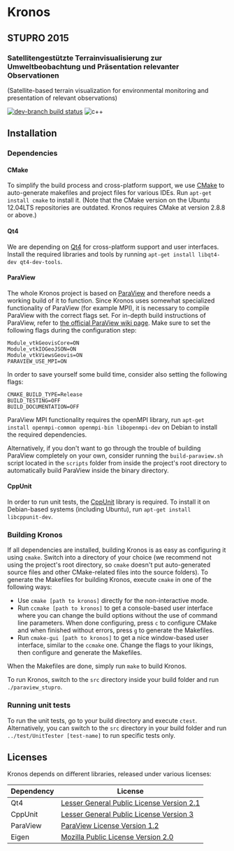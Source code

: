 Kronos
======

STUPRO 2015
-----------

### Satellitengestützte Terrainvisualisierung zur Umweltbeobachtung und Präsentation relevanter Observationen
(Satellite-based terrain visualization for environmental monitoring and presentation of relevant observations)

[![dev-branch build status](https://magnum.travis-ci.com/quappi/STUPRO.svg?token=YqyzbapTc49r8AJqkBGb&branch=develop)](https://magnum.travis-ci.com/quappi/STUPRO/) ![c++](https://img.shields.io/badge/language-C++-blue.svg)

Installation
------------

### Dependencies

#### CMake
To simplify the build process and cross-platform support, we use [CMake](https://cmake.org/) to auto-generate makefiles and project files for various IDEs. Run `apt-get install cmake` to install it. (Note that the CMake version on the Ubuntu 12.04LTS repositories are outdated. Kronos requires CMake at version 2.8.8 or above.)

#### Qt4
We are depending on [Qt4](http://www.qt.io/) for cross-platform support and user interfaces. Install the required libraries and tools by running `apt-get install libqt4-dev qt4-dev-tools`.

#### ParaView
The whole Kronos project is based on [ParaView](https://github.com/Kitware/ParaView) and therefore needs a working build of it to function. Since Kronos uses somewhat specialized functionality of ParaView (for example MPI), it is necessary to compile ParaView with the correct flags set. For in-depth build instructions of ParaView, refer to [the official ParaView wiki page](http://www.paraview.org/Wiki/ParaView:Build_And_Install). Make sure to set the following flags during the configuration step:
```
Module_vtkGeovisCore=ON
Module_vtkIOGeoJSON=ON
Module_vtkViewsGeovis=ON
PARAVIEW_USE_MPI=ON
```
In order to save yourself some build time, consider also setting the following flags:
```
CMAKE_BUILD_TYPE=Release
BUILD_TESTING=OFF
BUILD_DOCUMENTATION=OFF
```
ParaView MPI functionality requires the openMPI library, run `apt-get install openmpi-common openmpi-bin libopenmpi-dev` on Debian to install the required dependencies.

Alternatively, if you don't want to go through the trouble of building ParaView completely on your own, consider running the `build-paraview.sh` script located in the `scripts` folder from inside the project's root directory to automatically build ParaView inside the binary directory.

#### CppUnit
In order to run unit tests, the [CppUnit](http://sourceforge.net/projects/cppunit/) library is required.
To install it on Debian-based systems (including Ubuntu), run `apt-get install libcppunit-dev`.

### Building Kronos
If all dependencies are installed, building Kronos is as easy as configuring it using `cmake`. Switch into a directory of your choice (we recommend not using the project's root directory, so `cmake` doesn't put auto-generated source files and other CMake-related files into the source folders). To generate the Makefiles for building Kronos, execute `cmake` in one of the following ways:
* Use `cmake [path to kronos]` directly for the non-interactive mode.
* Run `ccmake [path to kronos]` to get a console-based user interface where you can change the build options without the use of command line parameters. When done configuring, press `c` to configure CMake and when finished without errors, press `g` to generate the Makefiles.
* Run `cmake-gui [path to kronos]` to get a nice window-based user interface, similar to the `ccmake` one. Change the flags to your likings, then configure and generate the Makefiles.

When the Makefiles are done, simply run `make` to build Kronos.

To run Kronos, switch to the `src` directory inside your build folder and run `./paraview_stupro`.

### Running unit tests
To run the unit tests, go to your build directory and execute `ctest`. Alternatively, you can switch to the `src` directory in your build folder and run `../test/UnitTester [test-name]` to run specific tests only.

Licenses
--------

Kronos depends on different libraries, released under various licenses:

Dependency | License
-----------|---------
Qt4        | [Lesser General Public License Version 2.1](http://www.gnu.org/licenses/old-licenses/lgpl-2.1.html)
CppUnit    | [Lesser General Public License Version 3](http://www.gnu.org/copyleft/lesser.html)
ParaView   | [ParaView License Version 1.2](https://github.com/Kitware/ParaView/blob/master/License_v1.2.txt)
Eigen      | [Mozilla Public License Version 2.0](https://www.mozilla.org/en-US/MPL/2.0/)

